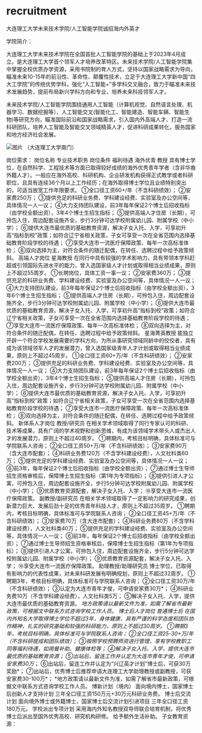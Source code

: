 # recruitment
大连理工大学未来技术学院/人工智能学院诚招海内外英才

学院简介：

大连理工大学未来技术学院在全国首批人工智能学院的基础上于2023年4月成立，是大连理工大学首个领军人才培养改革特区。未来技术学院/人工智能学院集中掌握全校优质办学资源，采用书院制的育人方式，坚持以国家战略需求为导向，瞄准未来10-15年的前沿性、革命性、颠覆性技术，立足于大连理工大学新中国“四大工学院”的传统优势学科，强化“人工智能+”多学科交叉融合，致力于瞄准未来技术发展趋势，提前布局新兴学科方向和专业，培养未来科技领军人才。

未来技术学院/人工智能学院围绕通用人工智能（计算机视觉、自然语言处理、机器学习、数据挖掘等）、人工智能交叉(智能化工、智能建造、智能车辆、智能生物)等研究方向，瞄准国际前沿和国家战略需求，引入国内外高端人才、打造一流科研团队，培养人工智能及智能交叉领域精英人才，促进科研成果转化，服务国家和地方经济社会发展。

![图片](https://github.com/AI-Zhpp/recruitment/assets/87353401/511de5d5-3388-4f25-b252-afd1a476a51a)
（大连理工大学南门）

岗位需求：
岗位名称	专业技术职务	岗位条件	福利待遇
海外优青	教授	具有博士学位，在自然科学、工程技术等方面已取得较好成绩的海外优秀青年学者（含非华裔外籍人才）。一般应在海外高校、科研机构、企业研发机构获得正式教学或者科研职位，且具有连续36个月以上工作经历；在海外取得博士学位且业绩特别突出的，可适当放宽工作年限要求。	①全口径工资60+/年（不含科研绩效）；
②安家费250万；
③提供充足的科研业务费、学科建设经费、实验室及办公空间等，具体情况一人一议；
④大力支持团队建设，前3年每年保证2个博士后招收指标（由学校全额出资），3年4个博士生招生指标；
⑤提供高端人才住房（长期），可拎包入住，周边配套设施齐全，步行3分钟可达学校附属幼儿园、附属学校（中小学）；
⑥提供大连市最优质的基础教育资源，解决子女入托、入学，可享初升高“指标到校”政策；如符合辽宁省相关政策，子女可享受一次在全省范围内选择基础教育阶段学校的待遇；
⑦享受大连市一流医疗保障政策、每年一次高标准体检；
⑧双向选择为主，对符合条件的随迁配偶，在转任、选聘过程中给予政策倾斜。
高端人才岗位	星海教授	在同行中具有较强的学术影响力，具有带领本学科赶超或引领国际先进水平的能力，曾入选国家级人才计划或取得相当业绩成果，原则上不超过55周岁。	①长聘岗位，具体工资一事一议；
②安家费360万；
③提供充足的科研业务费、学科建设经费、实验室及办公空间等，具体情况一人一议；
④大力支持团队建设，前3年每年保证2个博士后招收指标（由学校全额出资），3年6个博士生招生指标；
⑤提供高端人才住房（长期），可拎包入住，周边配套设施齐全，步行3分钟可达学校附属幼儿园、附属学校（中小学）；
⑥提供大连市最优质的基础教育资源，解决子女入托、入学，可享初升高“指标到校”政策；如符合辽宁省相关政策，子女可享受一次在全省范围内选择基础教育阶段学校的待遇；
⑦享受大连市一流医疗保障政策、每年一次高标准体检；
⑧双向选择为主，对符合条件的随迁配偶，在转任、选聘过程中给予政策倾斜。
	星海菁英教授	能独立开辟一个符合学校发展需要的学科方向，为所从事研究领域同龄中的佼佼者，具有成为该领域领军人才的发展潜力，曾入选国家级青年人才计划或取得相当业绩成果，原则上不超过45周岁。	①全口径工资60+万/年（不含科研绩效）；
②安家费200万；
③提供充足的科研业务费、学科建设经费、实验室及办公空间等，具体情况一人一议；
④大力支持团队建设，前3年每年保证2个博士后招收指标（由学校全额出资），3年4个博士生招生指标；
⑤提供高端人才住房（长期），可拎包入住，周边配套设施齐全，步行3分钟可达学校附属幼儿园、附属学校（中小学）；
⑥提供大连市最优质的基础教育资源，解决子女入托、入学，可享初升高“指标到校”政策；如符合辽宁省相关政策，子女可享受一次在全省范围内选择基础教育阶段学校的待遇；
⑦享受大连市一流医疗保障政策、每年一次高标准体检；
⑧双向选择为主，对符合条件的随迁配偶，在转任、选聘过程中给予政策倾斜。
新体系人才岗位	教授/研究员	在相关学术领域取得了同行专家认可的科研、技术等成果，具有广阔的学术视野和创新思维，有成为该领域学术带头人或杰出人才的发展潜力，原则上不超过40周岁。	①聘期内，考核目标明确，具体标准可与学院联系人咨询；
②全口径工资50+万/年（不含科研绩效）；
③安家费90万（含大连市配套）；
④科研业务费120万（不含学科建设经费），人文社科类60万；
⑤提供充足的学科建设经费、实验室及办公空间等，具体情况一人一议；
⑥前3年，每年保证2个博士后招收指标（由学校全额出资）；
⑦通过博士生导师招生资格审核后，保障博士生招生指标（第1年为专项指标）；
⑧提供引进人才公寓，可拎包入住，周边配套设施齐全，步行5分钟可达学校附属幼儿园、附属学校（中小学）；
⑨优质教育资源配套，解决子女入托、入学；
⑩享受大连市一流医疗保障政策。
	副教授/副研究员	在相关学术领域取得了一定影响力的研究成果，创新潜力巨大、发展后劲十足的优秀青年科技人才，原则上不超过35周岁。	①聘期内，考核目标明确，具体标准可与学院联系人咨询；
②全口径工资45+万/年（不含科研绩效）；
③安家费70万（含大连市配套）；
④科研业务费80万（不含学科建设经费），人文社科类40万；
⑤提供充足的学科建设经费、实验室及办公空间等，具体情况一人一议；
⑥前3年，每年保证2个博士后招收指标（由学校全额出资）；
⑦通过博士生导师招生资格审核后，保障博士生招生指标（第1年为专项指标）；
⑧提供引进人才公寓，可拎包入住，周边配套设施齐全，步行5分钟可达学校附属幼儿园、附属学校（中小学）；
⑨优质教育资源配套，解决子女入托、入学；
⑩享受大连市一流医疗保障政策。
	助理教授/助理研究员	博士学位，已取得有影响力的代表性成果，对未来科研发展有明确规划，原则上不超过32周岁。	①聘期3年，考核目标明确，具体标准可与学院联系人咨询；
②全口径工资30万/年（不含科研绩效）；
③认定为大连市青年才俊，可申请安家费30万*；
④科研业务费10万（不含学科建设经费），人文社科类5万；
⑤解决子女入托、入学，提供大连市最优质的基础教育资源。
*地方政策请以最新文件为准，如需了解省市最新政策，可根据文中联系方式咨询学校工作人员。
博士后人才岗位	普通博士后	在国内外知名大学取得博士学位不超过3年，身体健康，具有严谨的科学态度和团队协作精神，扎实的研究基础和较强的科研能力，原则上不超过30周岁。	①聘期3年，考核目标明确，具体标准可与学院联系人咨询；
②全口径工资25-30+万/年（不含科研提成和团队绩效）；
③按照学校预聘师资进行管理，享有学校教职工同等福利待遇，如用餐补助、健康体检等；
④解决子女入托、入学，提供大连市最优质的基础教育资源；
⑤出站后，留连工作并认定为大连市青年才俊，可申请安家费30万*；
⑥出站后，留连工作并认定为“兴辽英才计划”博士后，可获30万奖励*；
⑦出站后，优秀博士后推荐申请大连理工大学助理教授或副教授，可获安家费30-100万*；
*地方政策请以最新文件为准，如需了解省市最新政策，可根据文中联系方式咨询学校工作人员。
	博新计划（境内）	面向境内博士，国家博士后创新人才支持计划	三年全口径工资150万元+30万元科研业务费。
	博士后交流计划	面向境外博士或外籍博士，国家博士后交流计划引进项目	三年全口径工资180万元。
	学校派出专项计划	采用海内外知名教授双导师联合培育机制，将优秀博士后派出至国外优秀高校、研究机构研修。	给予额外生活补助。
子女教育资源：
